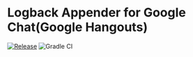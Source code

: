 # Logback Appender for Google Chat(Google Hangouts)
[![Release](https://jitpack.io/v/pemassi/logback-google-chat-appender.svg)](https://jitpack.io/#pemassi/logback-google-chat-appender)
![Gradle CI](https://github.com/pemassi/logback-google-chat-appender/actions/workflows/gradle-ci.yml/badge.svg)
